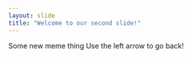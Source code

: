 ```yaml
---
layout: slide
title: "Welcome to our second slide!"
---
```

Some new meme thing
Use the left arrow to go back!
